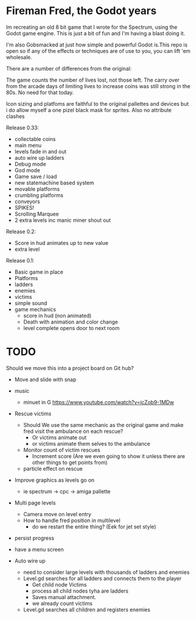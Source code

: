 # Fireman Fred, the Godot years

Im recreating an old 8 bit game that I wrote for the Spectrum, using the Godot game engine. This is just a bit of fun and I'm having a blast doing it. 

I'm also Gobsmacked at just how simple and powerful Godot is.This repo is open so if any of the effects or techniques are of use to you, you can lift 'em wholesale.

There are a number of differences from the original:

The game counts the number of lives lost, not those left. The carry over from the arcade days of limiting lives to increase coins was still strong in the 80s. No need for that today.

Icon sizing and platfoms are faithful to the original pallettes and devices but i do allow myself a one pizel black mask for sprites. Also no attribute clashes

Release 0.33:
  + collectable coins  
  + main menu
  + levels fade in and out
  + auto wire up ladders
  + Debug mode
  + God mode
  + Game save / load
  + new statemachine based system
  + movable platforms
  + crumbling platforms
  + conveyors
  + SPIKES!
  + Scrolling Marquee
  + 2 extra levels inc manic miner shout out


Release 0.2:
  + Score in hud animates up to new value
  + extra level


Release 0.1:
  + Basic game in place
  + Platforms
  + ladders
  + enemies
  + victims
  + simple sound
  + game mechanics
    + score in hud (non animated)
    + Death with animation and color change
    + level complete opens door to next room

# TODO

Should we move this into a project board on Git hub?
+ Move and slide with snap
+ music
  + minuet in G https://www.youtube.com/watch?v=icZob9-1MDw

    
+ Rescue victims
    + Should We use the same mechanic as the original game and make fred visit the ambulance on each rescue?
        + Or victims animate out
        + or victims animate them selves to the ambulance
    + Monitor count of victim rescues
        + Increment score (Are we even going to show it unless there are other things to get points from)
    + particle effect on rescue

+ Improve graphics as levels go on 
  + ie spectrum -> cpc -> amiga pallette
+ Multi page levels
  + Camera move on level entry
  + How to handle fred position in multilevel
    + do we restart the entire thing? (Eek for jet set style)
+ persist progress
+ have a menu screen

+ Auto wire up
  + need to consider large levels with thousands of ladders and enemies
  + Level.gd searches for all ladders and connects them to the player
    + Get child node Victims
    + process all child nodes tyha are ladders
    + Saves manual attachment.
    + we already count victims
  + Level.gd searches all children and registers enemies
